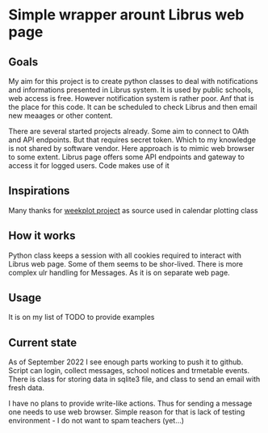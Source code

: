 # Simple wrapper arount Librus web page

## Goals
My aim for this project is to create python classes to deal with notifications and informations presented in Librus system.
It is used by public schools, web access is free. However notification system is rather poor.
Anf that is the place for this code. It can be scheduled to check Librus and then email new meaages or other content.

There are several started projects already. Some aim to connect to OAth and API endpoints. But that requires secret token. Which to my knowledge is not shared by software vendor. Here approach is to mimic web browser to some extent.
Librus page offers some API endpoints and gateway to access it for logged users. Code makes use of it

## Inspirations
Many thanks for [weekplot project](https://github.com/utkuufuk/weekplot) as source used in calendar plotting class


## How it works
Python class keeps a session with all cookies required to interact with Librus web page. Some of them seems to be shor-lived.
There is more complex ulr handling for Messages. As it is on separate web page. 


## Usage
It is on my list of TODO to provide examples

## Current state
As of September 2022 I see enough parts working to push it to github.
Script can login, collect messages, school notices and trmetable events.
There is class for storing data in sqlite3 file, and class to send an email with fresh data.

I have no plans to provide write-like actions. Thus for sending a message one needs to use web browser. 
Simple reason for that is lack of testing environment - I do not want to spam teachers (yet...)

